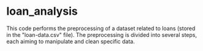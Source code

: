 # loan_analysis
This code performs the preprocessing of a dataset related to loans (stored in the "loan-data.csv" file). The preprocessing is divided into several steps, each aiming to manipulate and clean specific data.
